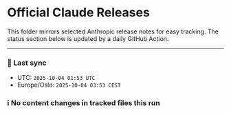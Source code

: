 # Official Claude Releases

This folder mirrors selected Anthropic release notes for easy tracking.
The status section below is updated by a daily GitHub Action.


---

<!-- sync-status:start -->

### 🔄 Last sync
- UTC: `2025-10-04 01:53 UTC`
- Europe/Oslo: `2025-10-04 03:53 CEST`

### ℹ️ No content changes in tracked files this run

<!-- sync-status:end -->












































